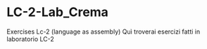 # LC-2-Lab_Crema
Exercises Lc-2  (language as assembly) 
Quì troverai esercizi fatti in laboratorio LC-2
